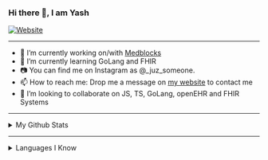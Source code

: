 ### Hi there 👋, I am Yash

[![Website](https://img.shields.io/badge/Yash-Depolyed-blueviolet)](https://ruizo.is-a.dev/)

---


- 🔭 I’m currently working on/with [Medblocks](https://github.com/medblocks)
- 🌱 I’m currently learning GoLang and FHIR
- 📷 You can find me on Instagram as @_juz_someone.
- 📫 How to reach me: Drop me a message on [my website](https://ruizo.is-a.dev/) to contact me
- 👯 I’m looking to collaborate on JS, TS, GoLang, openEHR and FHIR Systems

---

<details>
  <summary>My Github Stats</summary>
  <br/>
   <a href="https://github.com/anuraghazra/github-readme-stats"><img alt="Yash's Git Stats" src="https://github-readme-stats.vercel.app/api?username=mezeru&show_icons=true&theme=tokyonight"></a>
  <br/>
</details>
  
---
  

 <details>
  <summary>Languages I Know </summary>
  <br/>
   <a href="https://github.com/anuraghazra/github-readme-stats"><img alt="Yash's Top Languages" src="https://github-readme-stats.vercel.app/api/top-langs/?username=mezeru&layout=compact&theme=dracula&hide=jupyter&langs_count=11"></a>
  <br/>
</details>

